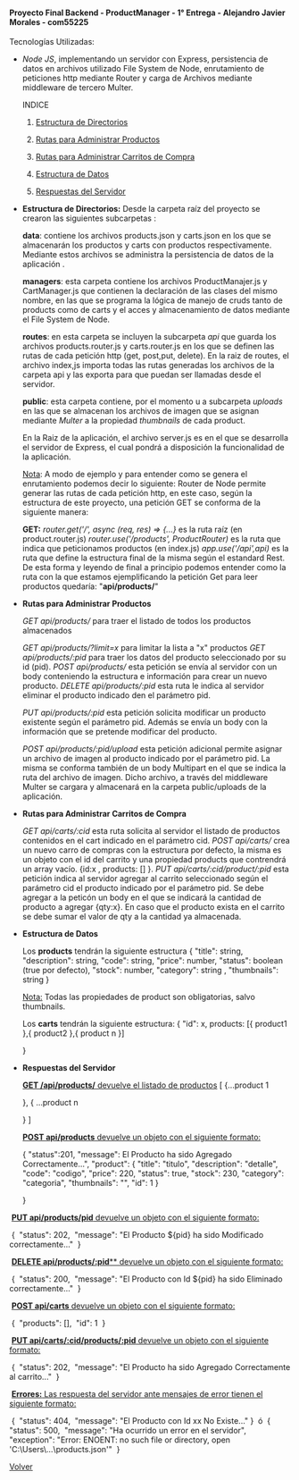 <a id=volver><a/>

#### **Proyecto Final Backend - ProductManager - 1° Entrega - Alejandro Javier Morales** - com55225

Tecnologías Utilizadas:

- *Node JS*, implementando un servidor con Express, persistencia de datos en archivos utilizado File System de Node, enrutamiento de peticiones http mediante Router y carga de Archivos mediante middleware de tercero Multer.

  

  INDICE

  1. [Estructura de Directorios](#item1)

  2. [Rutas para Administrar Productos](#item2)

  3. [Rutas para Administrar Carritos de Compra](#item3)

  4. [Estructura de Datos](#item4)

  5. [Respuestas del Servidor](#item5)

     

  

  



<a id=item1><a/>
- **Estructura de Directorios:** Desde la carpeta raíz del proyecto se crearon las siguientes subcarpetas :

  **data**: contiene los archivos products.json y carts.json en los que se almacenarán los productos y carts con productos respectivamente. Mediante estos archivos se administra la persistencia de datos de la aplicación .

  **managers**: esta carpeta contiene los archivos ProductManajer.js y CartManager.js que contienen la declaración de las clases del mismo nombre, en las que se programa la lógica de manejo de cruds tanto de products como de carts y el acces y almacenamiento de datos mediante el File System de Node.

  **routes**: en esta carpeta se incluyen la subcarpeta *api* que guarda los archivos products.router.js y carts.router.js en los que se definen las rutas de cada petición http (get, post,put, delete). En la raiz de routes, el archivo index,js importa todas las rutas generadas los archivos de la carpeta api y las exporta para que puedan ser llamadas desde el servidor.

  **public**: esta carpeta contiene, por el momento u a subcarpeta *uploads* en las que se almacenan los archivos de imagen que se asignan mediante *Multer* a la propiedad *thumbnails* de cada product.

  En la Raiz de la aplicación, el archivo server.js es en el que se desarrolla el servidor de Express, el cual pondrá a disposición la funcionalidad de la aplicación.

  

  <u>Nota</u>: A modo de ejemplo y para entender como se genera el enrutamiento podemos decir lo siguiente: Router de Node permite generar las rutas de cada petición http, en este caso, según la estructura de este proyecto, una petición GET se conforma de la siguiente manera:

  **GET:** 
  *router.get('/', async (req, res) => {...}* es la ruta raíz (en product.router.js)
  *router.use('/products', ProductRouter)* es la ruta que indica que peticionamos productos (en index.js)
  *app.use('/api',api)* es la ruta que define la estructura final de la misma según el estandard Rest.
  De esta forma y leyendo de final a principio podemos entender como la ruta con la que estamos ejemplificando la petición Get para leer productos quedaría: "**api/products/**"




  

<a id=item2><a/>
- **Rutas para Administrar Productos**

  *GET api/products/* para traer el listado de todos los productos almacenados

  *GET api/products/?limit=x* para limitar la lista a "x" productos
  *GET api/products/:pid* para traer los datos del producto seleccionado por su id (pid).
  *POST api/products/* esta petición se envía al servidor con un body conteniendo la estructura e información para crear un nuevo producto.
  *DELETE api/products/:pid* esta ruta le indica al servidor eliminar el producto indicado den el parámetro pid.
  
  *PUT api/products/:pid* esta petición solicita modificar un producto existente según el parámetro pid. Además se envía un body con la información que se pretende modificar del producto.
  
  *POST api/products/:pid/upload* esta petición adicional permite asignar un archivo de imagen al producto indicado por el parámetro pid. La misma se conforma también de un body Multipart en el que se indica la ruta del archivo de imagen. Dicho archivo, a través del middleware Multer se cargara y almacenará en la carpeta public/uploads de la aplicación.  
  
  
  
  

<a id=item3><a/>

- **Rutas para Administrar Carritos de Compra** 

  *GET api/carts/:cid* esta ruta solicita al servidor el listado de productos contenidos en el cart indicado en el parámetro cid.
  *POST api/carts/* crea un nuevo carro de compras con la estructura por defecto, la misma es un objeto con el id del carrito y una propiedad products que contrendrá un array vacío. {id:x , products: [] }. 
  *PUT api/carts/:cid/product/:pid* esta petición indica al servidor agregar al carrito seleccionado según el parámetro cid el producto indicado por el parámetro pid. Se debe agregar a la peticón un body en el que se indicará la cantidad de producto a agregar {qty:x}. 
  En caso que el producto exista en el carrito se debe sumar el valor de qty a la cantidad ya almacenada.

  <a id=item4><a/>

- **Estructura de Datos**

  Los **products** tendrán la siguiente estructura
  {
  		"title": string,
          "description": string,
          "code": string,
          "price": number,
          "status": boolean (true por defecto),
          "stock": number,
          "category": string ,
          "thumbnails": string
  }

  <u>Nota:</u> Todas las propiedades de product son obligatorias, salvo thumbnails.

  

  Los **carts** tendrán la siguiente estructura:
  {
  "id": x,
  products: [{ product1 },{ product2 },{ product n }]

  }

  
  

- **Respuestas del Servidor**

  <u>**GET /api/products/** devuelve el listado de productos</u>
  [
  {...product 1

  },
  {
  ...product n

  }
  ]

  

  <u>**POST api/products** devuelve un objeto con el siguiente formato:</u>

  {
  "status":201,
  "message": El Producto ha sido Agregado Correctamente...",
  "product": {
  		"title": "titulo",
  		"description": "detalle",
  		"code": "codigo",
  		"price": 220,
  		"status": true,
  		"stock": 230,
  		"category": "categoria",
  		"thumbnails": "",
  		"id": 1
  	}

  }

  

​		<u>**PUT api/products/pid** devuelve un objeto con el siguiente formato:</u>

​		{
​			"status": 202,
​			"message": "El Producto ${pid} ha sido Modificado correctamente..."
​		}



​		<u>**DELETE api/products/:pid**** devuelve un objeto con el siguiente formato:</u>

​		{
​			"status": 200,
​			"message": "El Producto con Id ${pid} ha sido Eliminado correctamente..."
​		}



​		<u>**POST api/carts** devuelve un objeto con el siguiente formato:</u>

​		{
​			"products": [],
​			"id": 1
​		}

​		<u>**PUT api/carts/:cid/products/:pid** devuelve un objeto con el siguiente formato:</u>

​		{
​			"status": 202,
​			"message": "El Producto ha sido Agregado Correctamente al carrito..."
​		}

​		<u>**Errores:** Las respuesta del servidor ante mensajes de error tienen el siguiente formato:</u>

​		{
​			"status": 404,
​			"message": "El Producto con Id xx No Existe..."
​		}
​		ó 
​		{
​			"status": 500,
​			"message": "Ha ocurrido un error en el servidor",
​			"exception": "Error: ENOENT: no such file or directory, open 'C:\\Users\\...\\products.json'"
​		}







  [Volver](#volver)

  

  

  

  